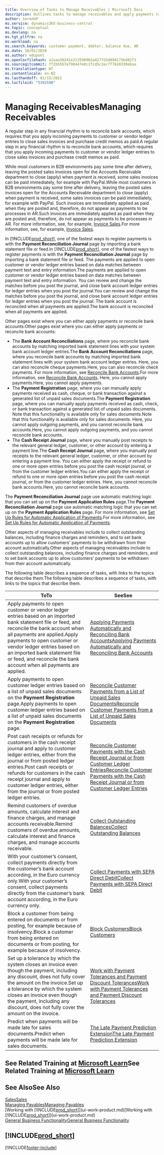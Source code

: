```yaml
---
title: Overview of Tasks to Manage Receivables | Microsoft Docs
description: Outlines tasks to manage receivables and apply payments to customer or vendor ledger entries.
author: SorenGP
ms.service: dynamics365-business-central
ms.topic: conceptual
ms.devlang: na
ms.tgt_pltfrm: na
ms.workload: na
ms.search.keywords: customer payment, debtor, balance due, AR
ms.date: 10/01/2020
ms.author: edupont
ms.openlocfilehash: a2aaa30241e213590902a4277d3d098175bd82f3
ms.sourcegitcommit: ff2b55b7e790447e0c1fcd5c2ec7f7610338ebaa
ms.translationtype: HT
ms.contentlocale: en-NZ
ms.lasthandoff: 02/15/2021
ms.locfileid: "5392590"
---
```

# <a name="managing-receivables"></a><span data-ttu-id="aeae6-103">Managing Receivables</span><span class="sxs-lookup"><span data-stu-id="aeae6-103">Managing Receivables</span></span>

<span data-ttu-id="aeae6-104">A regular step in any financial rhythm is to reconcile bank accounts, which requires that you apply incoming payments to customer or vendor ledger entries to close sales invoices and purchase credit memos as paid.</span><span class="sxs-lookup"><span data-stu-id="aeae6-104">A regular step in any financial rhythm is to reconcile bank accounts, which requires that you apply incoming payments to customer or vendor ledger entries to close sales invoices and purchase credit memos as paid.</span></span>

<span data-ttu-id="aeae6-105">While most customers in B2B environments pay some time after delivery, leaving the posted sales invoices open for the Accounts Receivable department to close (apply) when payment is received, some sales invoices can be paid immediately, for example with PayPal.</span><span class="sxs-lookup"><span data-stu-id="aeae6-105">While most customers in B2B environments pay some time after delivery, leaving the posted sales invoices open for the Accounts Receivable department to close (apply) when payment is received, some sales invoices can be paid immediately, for example with PayPal.</span></span> <span data-ttu-id="aeae6-106">Such invoices are immediately applied as paid when they are posted and, therefore, do not appear as payments to be processes in AR.</span><span class="sxs-lookup"><span data-stu-id="aeae6-106">Such invoices are immediately applied as paid when they are posted and, therefore, do not appear as payments to be processes in AR.</span></span> <span data-ttu-id="aeae6-107">For more information, see, for example, [Invoice Sales](sales-how-invoice-sales.md).</span><span class="sxs-lookup"><span data-stu-id="aeae6-107">For more information, see, for example, [Invoice Sales](sales-how-invoice-sales.md).</span></span>  

<span data-ttu-id="aeae6-108">In [!INCLUDE[prod_short](includes/prod_short.md)], one of the fastest ways to register payments is with the **Payment Reconciliation Journal** page by importing a bank statement file or feed.</span><span class="sxs-lookup"><span data-stu-id="aeae6-108">In [!INCLUDE[prod_short](includes/prod_short.md)], one of the fastest ways to register payments is with the **Payment Reconciliation Journal** page by importing a bank statement file or feed.</span></span> <span data-ttu-id="aeae6-109">The payments are applied to open customer or vendor ledger entries based on data matches between payment text and entry information.</span><span class="sxs-lookup"><span data-stu-id="aeae6-109">The payments are applied to open customer or vendor ledger entries based on data matches between payment text and entry information.</span></span> <span data-ttu-id="aeae6-110">You can review and change the matches before you post the journal, and close bank account ledger entries for ledger entries when you post the journal.</span><span class="sxs-lookup"><span data-stu-id="aeae6-110">You can review and change the matches before you post the journal, and close bank account ledger entries for ledger entries when you post the journal.</span></span> <span data-ttu-id="aeae6-111">The bank account is reconciled when all payments are applied.</span><span class="sxs-lookup"><span data-stu-id="aeae6-111">The bank account is reconciled when all payments are applied.</span></span>

<span data-ttu-id="aeae6-112">Other pages exist where you can either apply payments or reconcile bank accounts:</span><span class="sxs-lookup"><span data-stu-id="aeae6-112">Other pages exist where you can either apply payments or reconcile bank accounts:</span></span>

* <span data-ttu-id="aeae6-113">The **Bank Account Reconciliations** page, where you reconcile bank accounts by matching imported bank statement lines with your system bank account ledger entries.</span><span class="sxs-lookup"><span data-stu-id="aeae6-113">The **Bank Account Reconciliations** page, where you reconcile bank accounts by matching imported bank statement lines with your system bank account ledger entries.</span></span> <span data-ttu-id="aeae6-114">Here, you can also reconcile cheque payments.</span><span class="sxs-lookup"><span data-stu-id="aeae6-114">Here, you can also reconcile check payments.</span></span> <span data-ttu-id="aeae6-115">For more information, see [Reconcile Bank Accounts](bank-how-reconcile-bank-accounts-separately.md).</span><span class="sxs-lookup"><span data-stu-id="aeae6-115">For more information, see [Reconcile Bank Accounts](bank-how-reconcile-bank-accounts-separately.md).</span></span> <span data-ttu-id="aeae6-116">Here, you cannot apply payments.</span><span class="sxs-lookup"><span data-stu-id="aeae6-116">Here, you cannot apply payments.</span></span>
* <span data-ttu-id="aeae6-117">The **Payment Registration** page, where you can manually apply payments received as cash, cheque, or bank transaction against a generated list of unpaid sales documents.</span><span class="sxs-lookup"><span data-stu-id="aeae6-117">The **Payment Registration** page, where you can manually apply payments received as cash, check, or bank transaction against a generated list of unpaid sales documents.</span></span> <span data-ttu-id="aeae6-118">Note that this functionality is available only for sales documents.</span><span class="sxs-lookup"><span data-stu-id="aeae6-118">Note that this functionality is available only for sales documents.</span></span> <span data-ttu-id="aeae6-119">Here, you cannot apply outgoing payments, and you cannot reconcile bank accounts.</span><span class="sxs-lookup"><span data-stu-id="aeae6-119">Here, you cannot apply outgoing payments, and you cannot reconcile bank accounts.</span></span>
* <span data-ttu-id="aeae6-120">The **Cash Receipt Journal** page, where you manually post receipts to the relevant general ledger, customer, or other account by entering a payment line.</span><span class="sxs-lookup"><span data-stu-id="aeae6-120">The **Cash Receipt Journal** page, where you manually post receipts to the relevant general ledger, customer, or other account by entering a payment line.</span></span> <span data-ttu-id="aeae6-121">You can either apply the receipt or refund to one or more open entries before you post the cash receipt journal, or from the customer ledger entries.</span><span class="sxs-lookup"><span data-stu-id="aeae6-121">You can either apply the receipt or refund to one or more open entries before you post the cash receipt journal, or from the customer ledger entries.</span></span> <span data-ttu-id="aeae6-122">Here, you cannot reconcile bank accounts.</span><span class="sxs-lookup"><span data-stu-id="aeae6-122">Here, you cannot reconcile bank accounts.</span></span>

<span data-ttu-id="aeae6-123">The **Payment Reconciliation Journal** page use automatic matching logic that you can set up on the **Payment Application Rules** page.</span><span class="sxs-lookup"><span data-stu-id="aeae6-123">The **Payment Reconciliation Journal** page use automatic matching logic that you can set up on the **Payment Application Rules** page.</span></span> <span data-ttu-id="aeae6-124">For more information, see [Set Up Rules for Automatic Application of Payments](receivables-how-set-up-payment-application-rules.md).</span><span class="sxs-lookup"><span data-stu-id="aeae6-124">For more information, see [Set Up Rules for Automatic Application of Payments](receivables-how-set-up-payment-application-rules.md).</span></span>  

<span data-ttu-id="aeae6-125">Other aspects of managing receivables include to collect outstanding balances, including finance charges and reminders, and to set bank accounts up to allow customers' payments to be withdrawn from their account automatically.</span><span class="sxs-lookup"><span data-stu-id="aeae6-125">Other aspects of managing receivables include to collect outstanding balances, including finance charges and reminders, and to set bank accounts up to allow customers' payments to be withdrawn from their account automatically.</span></span>

<span data-ttu-id="aeae6-126">The following table describes a sequence of tasks, with links to the topics that describe them.</span><span class="sxs-lookup"><span data-stu-id="aeae6-126">The following table describes a sequence of tasks, with links to the topics that describe them.</span></span>  

| <span data-ttu-id="aeae6-127">To</span><span class="sxs-lookup"><span data-stu-id="aeae6-127">To</span></span> | <span data-ttu-id="aeae6-128">See</span><span class="sxs-lookup"><span data-stu-id="aeae6-128">See</span></span> |
| --- | --- |
| <span data-ttu-id="aeae6-129">Apply payments to open customer or vendor ledger entries based on an imported bank statement file or feed, and reconcile the bank account when all payments are applied.</span><span class="sxs-lookup"><span data-stu-id="aeae6-129">Apply payments to open customer or vendor ledger entries based on an imported bank statement file or feed, and reconcile the bank account when all payments are applied.</span></span> |[<span data-ttu-id="aeae6-130">Applying Payments Automatically and Reconciling Bank Accounts</span><span class="sxs-lookup"><span data-stu-id="aeae6-130">Applying Payments Automatically and Reconciling Bank Accounts</span></span>](receivables-apply-payments-auto-reconcile-bank-accounts.md) |
| <span data-ttu-id="aeae6-131">Apply payments to open customer ledger entries based on a list of unpaid sales documents on the **Payment Registration** page.</span><span class="sxs-lookup"><span data-stu-id="aeae6-131">Apply payments to open customer ledger entries based on a list of unpaid sales documents on the **Payment Registration** page.</span></span> |[<span data-ttu-id="aeae6-132">Reconcile Customer Payments from a List of Unpaid Sales Documents</span><span class="sxs-lookup"><span data-stu-id="aeae6-132">Reconcile Customer Payments from a List of Unpaid Sales Documents</span></span>](receivables-how-reconcile-customer-payments-list-unpaid-sales-documents.md) |
| <span data-ttu-id="aeae6-133">Post cash receipts or refunds for customers in the cash receipt journal and apply to customer ledger entries, either from the journal or from posted ledger entries.</span><span class="sxs-lookup"><span data-stu-id="aeae6-133">Post cash receipts or refunds for customers in the cash receipt journal and apply to customer ledger entries, either from the journal or from posted ledger entries.</span></span> |[<span data-ttu-id="aeae6-134">Reconcile Customer Payments with the Cash Receipt Journal or from Customer Ledger Entries</span><span class="sxs-lookup"><span data-stu-id="aeae6-134">Reconcile Customer Payments with the Cash Receipt Journal or from Customer Ledger Entries</span></span>](receivables-how-apply-sales-transactions-manually.md) |
| <span data-ttu-id="aeae6-135">Remind customers of overdue amounts, calculate interest and finance charges, and manage accounts receivable.</span><span class="sxs-lookup"><span data-stu-id="aeae6-135">Remind customers of overdue amounts, calculate interest and finance charges, and manage accounts receivable.</span></span> |[<span data-ttu-id="aeae6-136">Collect Outstanding Balances</span><span class="sxs-lookup"><span data-stu-id="aeae6-136">Collect Outstanding Balances</span></span>](receivables-collect-outstanding-balances.md) |
|<span data-ttu-id="aeae6-137">With your customer’s consent, collect payments directly from the customer’s bank account according, in the Euro currency only.</span><span class="sxs-lookup"><span data-stu-id="aeae6-137">With your customer’s consent, collect payments directly from the customer’s bank account according, in the Euro currency only.</span></span>|[<span data-ttu-id="aeae6-138">Collect Payments with SEPA Direct Debit</span><span class="sxs-lookup"><span data-stu-id="aeae6-138">Collect Payments with SEPA Direct Debit</span></span>](finance-collect-payments-with-sepa-direct-debit.md)|
|<span data-ttu-id="aeae6-139">Block a customer from being entered on documents or from posting, for example because of insolvency.</span><span class="sxs-lookup"><span data-stu-id="aeae6-139">Block a customer from being entered on documents or from posting, for example because of insolvency.</span></span>|[<span data-ttu-id="aeae6-140">Block Customers</span><span class="sxs-lookup"><span data-stu-id="aeae6-140">Block Customers</span></span>](receivables-how-block-customers.md)|
|<span data-ttu-id="aeae6-141">Set up a tolerance by which the system closes an invoice even though the payment, including any discount, does not fully cover the amount on the invoice.</span><span class="sxs-lookup"><span data-stu-id="aeae6-141">Set up a tolerance by which the system closes an invoice even though the payment, including any discount, does not fully cover the amount on the invoice.</span></span>|[<span data-ttu-id="aeae6-142">Work with Payment Tolerances and Payment Discount Tolerances</span><span class="sxs-lookup"><span data-stu-id="aeae6-142">Work with Payment Tolerances and Payment Discount Tolerances</span></span>](finance-payment-tolerance-and-payment-discount-tolerance.md)|
| <span data-ttu-id="aeae6-143">Predict when payments will be made late for sales documents.</span><span class="sxs-lookup"><span data-stu-id="aeae6-143">Predict when payments will be made late for sales documents.</span></span> | [<span data-ttu-id="aeae6-144">The Late Payment Prediction Extension</span><span class="sxs-lookup"><span data-stu-id="aeae6-144">The Late Payment Prediction Extension</span></span>](ui-extensions-late-payment-prediction.md) |

## <a name="see-related-training-at-microsoft-learn"></a><span data-ttu-id="aeae6-145">See Related Training at [Microsoft Learn](/learn/paths/process-customer-vendor-payments-dynamics-365-business-central/)</span><span class="sxs-lookup"><span data-stu-id="aeae6-145">See Related Training at [Microsoft Learn](/learn/paths/process-customer-vendor-payments-dynamics-365-business-central/)</span></span>

## <a name="see-also"></a><span data-ttu-id="aeae6-146">See Also</span><span class="sxs-lookup"><span data-stu-id="aeae6-146">See Also</span></span>
[<span data-ttu-id="aeae6-147">Sales</span><span class="sxs-lookup"><span data-stu-id="aeae6-147">Sales</span></span>](sales-manage-sales.md)  
[<span data-ttu-id="aeae6-148">Managing Payables</span><span class="sxs-lookup"><span data-stu-id="aeae6-148">Managing Payables</span></span>](payables-manage-payables.md)  
<span data-ttu-id="aeae6-149">[Working with [!INCLUDE[prod_short](includes/prod_short.md)]](ui-work-product.md)</span><span class="sxs-lookup"><span data-stu-id="aeae6-149">[Working with [!INCLUDE[prod_short](includes/prod_short.md)]](ui-work-product.md)</span></span>  
[<span data-ttu-id="aeae6-150">General Business Functionality</span><span class="sxs-lookup"><span data-stu-id="aeae6-150">General Business Functionality</span></span>](ui-across-business-areas.md)

## [!INCLUDE[prod_short](includes/free_trial_md.md)]  


[!INCLUDE[footer-include](includes/footer-banner.md)]